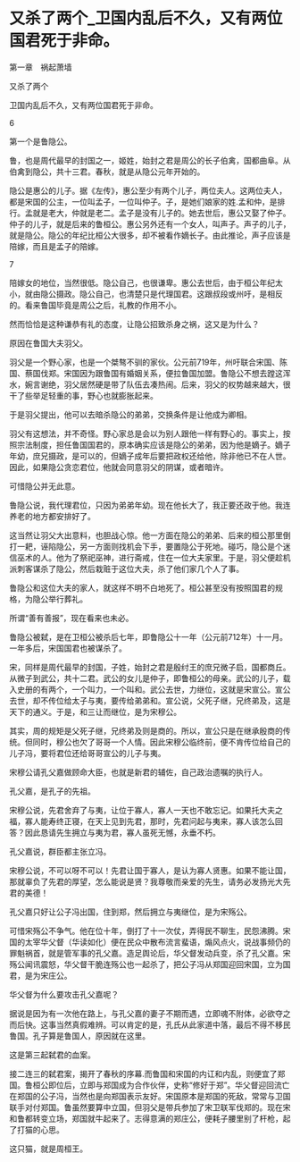 # 又杀了两个_卫国内乱后不久，又有两位国君死于非命。

第一章　祸起萧墙

又杀了两个

卫国内乱后不久，又有两位国君死于非命。

6

第一个是鲁隐公。

鲁，也是周代最早的封国之一，姬姓，始封之君是周公的长子伯禽，国都曲阜。从伯禽到隐公，共十三君。春秋，就是从隐公元年开始的。

隐公是惠公的儿子。据《左传》，惠公至少有两个儿子，两位夫人。这两位夫人，都是宋国的公主，一位叫孟子，一位叫仲子。子，是她们娘家的姓.孟和仲，是排行。孟就是老大，仲就是老二。孟子是没有儿子的。她去世后，惠公又娶了仲子。仲子的儿子，就是后来的鲁桓公。惠公另外还有一个女人，叫声子。声子的儿子，就是隐公。隐公的年纪比桓公大很多，却不被看作嫡长子。由此推论，声子应该是陪嫁，而且是孟子的陪嫁。

7

陪嫁女的地位，当然很低。隐公自己，也很谦卑。惠公去世后，由于桓公年纪太小，就由隐公摄政。隐公自己，也清楚只是代理国君。这跟叔段或州吁，是相反的。看来鲁国毕竟是周公之后，礼教的作用不小。

然而恰恰是这种谦恭有礼的态度，让隐公招致杀身之祸，这又是为什么？

原因在鲁国大夫羽父。

羽父是一个野心家，也是一个桀骜不驯的家伙。公元前719年，州吁联合宋国、陈国、蔡国伐郑。宋国因为跟鲁国有婚姻关系，便拉鲁国加盟。鲁隐公不想去蹚这浑水，婉言谢绝，羽父居然硬是带了队伍去凑热闹。后来，羽父的权势越来越大，很干了些举足轻重的事，野心也就膨胀起来。

于是羽父提出，他可以去暗杀隐公的弟弟，交换条件是让他成为卿相。

羽父有这想法，并不奇怪。野心家总是会以为别人跟他一样有野心的。事实上，按照宗法制度，担任鲁国国君的，原本确实应该是隐公的弟弟，因为他是嫡子。嫡子年幼，庶兄摄政，是可以的，但嫡子成年后要把政权还给他，除非他已不在人世。因此，如果隐公贪恋君位，他就会同意羽父的阴谋，或者暗许。

可惜隐公并无此意。

鲁隐公说，我代理君位，只因为弟弟年幼。现在他长大了，我正要还政于他。我连养老的地方都安排好了。

这当然让羽父大出意料，也胆战心惊。他一方面在隐公的弟弟、后来的桓公那里倒打一耙，诬陷隐公，另一方面则找机会下手，要置隐公于死地。碰巧，隐公是个迷信巫术的人。他为了祭祀巫神，进行斋戒，住在一位大夫家里。于是，羽父便趁机派刺客谋杀了隐公，然后栽赃于这位大夫，杀了他们家几个人了事。

鲁隐公和这位大夫的家人，就这样不明不白地死了。桓公甚至没有按照国君的规格，为隐公举行葬礼。

所谓“善有善报”，现在看来也未必。

鲁隐公被弑，是在卫桓公被杀后七年，即鲁隐公十一年（公元前712年）十一月。一年多后，宋国国君也被谋杀了。

宋，同样是周代最早的封国，子姓，始封之君是殷纣王的庶兄微子启，国都商丘。从微子到武公，共十二君。武公的女儿是仲子，即鲁桓公的母亲。武公的儿子，载入史册的有两个，一个叫力，一个叫和。武公去世，力继位，这就是宋宣公。宣公去世，却不传位给太子与夷，要传给弟弟和。宣公说，父死子继，兄终弟及，这是天下的通义。于是，和三让而继位，是为宋穆公。

其实，周的规矩是父死子继，兄终弟及则是商的。所以，宣公只是在继承殷商的传统。但同时，穆公也欠了哥哥一个人情。因此宋穆公临终前，便不肯传位给自己的儿子冯，要将君位还给哥哥宣公的儿子与夷。

宋穆公请孔父嘉做顾命大臣，也就是新君的辅佐，自己政治遗嘱的执行人。

孔父嘉，是孔子的先祖。

宋穆公说，先君舍弃了与夷，让位于寡人，寡人一天也不敢忘记。如果托大夫之福，寡人能寿终正寝，在天上见到先君，那时，先君问起与夷来，寡人该怎么回答？因此恳请先生拥立与夷为君，寡人虽死无憾，永垂不朽。

孔父嘉说，群臣都主张立冯。

宋穆公说，不可以呀不可以！先君让国于寡人，是认为寡人贤惠。如果不能让国，那就辜负了先君的厚望，怎么能说是贤？我尊敬而亲爱的先生，请务必发扬光大先君的美德！

孔父嘉只好让公子冯出国，住到郑，然后拥立与夷继位，是为宋殇公。

可惜宋殇公不争气。他在位十年，倒打了十一次仗，弄得民不聊生，民怨沸腾。宋国的太宰华父督（华读如化）便在民众中散布流言蜚语，煽风点火，说战事频仍的罪魁祸首，就是管军事的孔父嘉。造足舆论后，华父督发动兵变，杀了孔父嘉。宋殇公闻讯震怒，华父督干脆连殇公也一起杀了，把公子冯从郑国迎回宋国，立为国君，是为宋庄公。

华父督为什么要攻击孔父嘉呢？

据说是因为有一次他在路上，与孔父嘉的妻子不期而遇，立即魂不附体，必欲夺之而后快。这事当然真假难辨。可以肯定的是，孔氏从此家道中落，最后不得不移民鲁国。孔子算是鲁国人，原因就在这里。

这是第三起弑君的血案。

接二连三的弑君案，揭开了春秋的序幕.而鲁国和宋国的内讧和内乱，则便宜了郑国。鲁桓公即位后，立即与郑国成为合作伙伴，史称“修好于郑”。华父督迎回流亡在郑国的公子冯，当然也是向郑国表示友好。宋国原本是郑国的死敌，常常与卫国联手对付郑国。鲁虽然要算中立国，但羽父是带兵参加了宋卫联军伐郑的。现在宋和鲁都转变立场，郑国就牛起来了。志得意满的郑庄公，便耗子腰里别了杆枪，起了打猫的心思。

这只猫，就是周桓王。